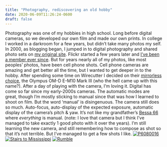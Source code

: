 ```yaml
---
title: "Photography, rediscovering an old hobby"
date: 2020-06-09T11:26:24-0600
draft: false
---
```


Photography was one of my hobbies in high school. Long before digital cameras, so we developed our own film and made our own prints. In college I worked in a darkroom for a few years, but didn’t take many photos my self.
In 2000, as blogging began, I jumped in to digital photography and shared photo sets on [my original site](https://web.archive.org/web/20040616053245/http://www.ianwhitney.com/pic/home.html). Flickr started a few years later and [I’ve been a member ever since](https://www.flickr.com/photos/ianwhitney/). But for years nearly all of my photos, like most peoples’ photos, have been cell phone shots.
Cell phone cameras are amazing and get better all the time, but I wanted to get deeper in to the hobby. After spending some time on Wirecutter I decided on their [mirrorless choice](https://www.nytimes.com/wirecutter/reviews/best-mirrorless-camera/), the Olympus OM-D E-M10 Mark III (who the hell came up with this name?).
After a day of playing with the camera, I’m loving it. Digital has come so far since my early-2000s cameras. The automatic modes are great, though I’m mostly sticking to manual since that was how I learned to shoot on film. But the word ‘manual’ is disingenuous. The camera still does so much. Auto-focus, auto-display of the expected exposure, automatic display of the camera’s pitch & yaw. It’s not like my grandfather’s [Bessa 66](https://camerapedia.fandom.com/wiki/Voigtl%C3%A4nder_Bessa_66) where _everything_ is manual. (note: I love that camera but I think I’ve managed to take exactly 1 good photo with it over the years).
I’m still learning the new camera, and still remembering how to compose as shot so that it’s not terrible. But I’ve managed to get a few shots I like.
[![P6080016](https://live.staticflickr.com/65535/49985895936_ad69c72d9f_5k.jpg)](https://www.flickr.com/photos/ianwhitney/49985895936/in/datetaken/ "P6080016")
[![Stairs to Mississippi](https://live.staticflickr.com/65535/49984990523_a47a5d944d_c.jpg)](https://www.flickr.com/photos/ianwhitney/49984990523/in/datetaken/ "Stairs to Mississippi")
[![Rumble](https://live.staticflickr.com/65535/49987992031_d6ffa2ec90_c.jpg)](https://www.flickr.com/photos/ianwhitney/49987992031/in/datetaken/ "Rumble")
